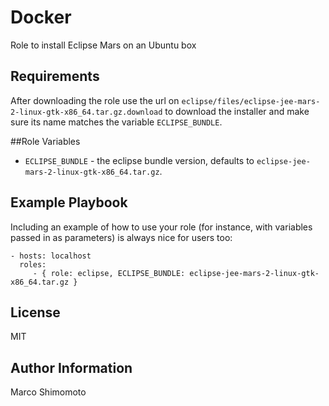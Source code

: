 # Docker

Role to install Eclipse Mars on an Ubuntu box

## Requirements

After downloading the role use the url on `eclipse/files/eclipse-jee-mars-2-linux-gtk-x86_64.tar.gz.download` to download the installer and make sure its name matches the variable `ECLIPSE_BUNDLE`.

##Role Variables

 * `ECLIPSE_BUNDLE` - the eclipse bundle version, defaults to `eclipse-jee-mars-2-linux-gtk-x86_64.tar.gz`.

## Example Playbook

Including an example of how to use your role (for instance, with variables passed in as parameters) is always nice for users too:

    - hosts: localhost
      roles:
         - { role: eclipse, ECLIPSE_BUNDLE: eclipse-jee-mars-2-linux-gtk-x86_64.tar.gz }

## License

MIT

## Author Information

Marco Shimomoto
